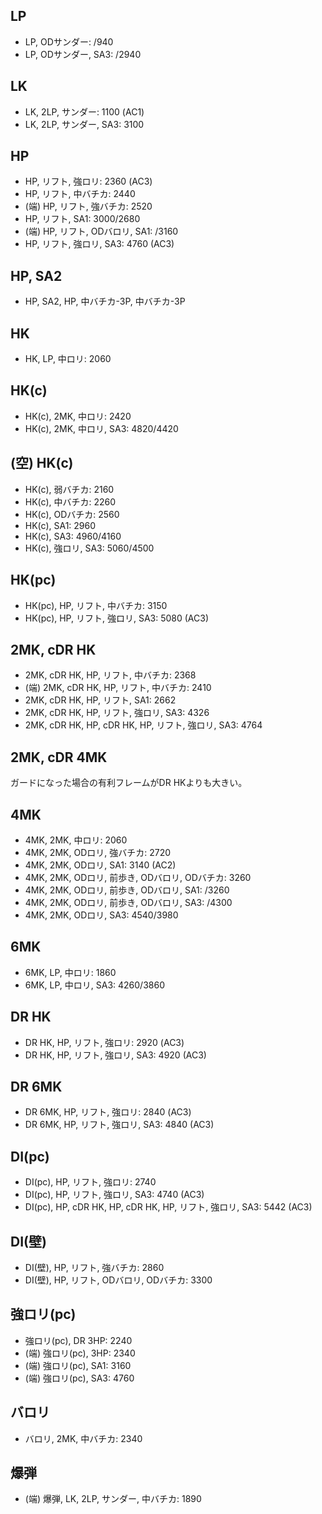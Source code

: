 ## LP

- LP, ODサンダー: /940
- LP, ODサンダー, SA3: /2940

## LK

- LK, 2LP, サンダー: 1100 (AC1)
- LK, 2LP, サンダー, SA3: 3100

## HP

- HP, リフト, 強ロリ: 2360 (AC3)
- HP, リフト, 中バチカ: 2440
- (端) HP, リフト, 強バチカ: 2520
- HP, リフト, SA1: 3000/2680
- (端) HP, リフト, ODバロリ, SA1: /3160
- HP, リフト, 強ロリ, SA3: 4760 (AC3)

## HP, SA2

- HP, SA2, HP, 中バチカ-3P, 中バチカ-3P

## HK

- HK, LP, 中ロリ: 2060

## HK(c)

- HK(c), 2MK, 中ロリ: 2420
- HK(c), 2MK, 中ロリ, SA3: 4820/4420

## (空) HK(c)

- HK(c), 弱バチカ: 2160
- HK(c), 中バチカ: 2260
- HK(c), ODバチカ: 2560
- HK(c), SA1: 2960
- HK(c), SA3: 4960/4160
- HK(c), 強ロリ, SA3: 5060/4500

## HK(pc)

- HK(pc), HP, リフト, 中バチカ: 3150
- HK(pc), HP, リフト, 強ロリ, SA3: 5080 (AC3)

## 2MK, cDR HK

- 2MK, cDR HK, HP, リフト, 中バチカ: 2368
- (端) 2MK, cDR HK, HP, リフト, 中バチカ: 2410
- 2MK, cDR HK, HP, リフト, SA1: 2662
- 2MK, cDR HK, HP, リフト, 強ロリ, SA3: 4326
- 2MK, cDR HK, HP, cDR HK, HP, リフト, 強ロリ, SA3: 4764

## 2MK, cDR 4MK

ガードになった場合の有利フレームがDR HKよりも大きい。

## 4MK

- 4MK, 2MK, 中ロリ: 2060
- 4MK, 2MK, ODロリ, 強バチカ: 2720
- 4MK, 2MK, ODロリ, SA1: 3140 (AC2)
- 4MK, 2MK, ODロリ, 前歩き, ODバロリ, ODバチカ: 3260
- 4MK, 2MK, ODロリ, 前歩き, ODバロリ, SA1: /3260
- 4MK, 2MK, ODロリ, 前歩き, ODバロリ, SA3: /4300
- 4MK, 2MK, ODロリ, SA3: 4540/3980

## 6MK

- 6MK, LP, 中ロリ: 1860
- 6MK, LP, 中ロリ, SA3: 4260/3860

## DR HK

- DR HK, HP, リフト, 強ロリ: 2920 (AC3)
- DR HK, HP, リフト, 強ロリ, SA3: 4920 (AC3)

## DR 6MK

- DR 6MK, HP, リフト, 強ロリ: 2840 (AC3)
- DR 6MK, HP, リフト, 強ロリ, SA3: 4840 (AC3)

## DI(pc)

- DI(pc), HP, リフト, 強ロリ: 2740
- DI(pc), HP, リフト, 強ロリ, SA3: 4740 (AC3)
- DI(pc), HP, cDR HK, HP, cDR HK, HP, リフト, 強ロリ, SA3: 5442 (AC3)

## DI(壁)

- DI(壁), HP, リフト, 強バチカ: 2860
- DI(壁), HP, リフト, ODバロリ, ODバチカ: 3300

## 強ロリ(pc)

- 強ロリ(pc), DR 3HP: 2240
- (端) 強ロリ(pc), 3HP: 2340
- (端) 強ロリ(pc), SA1: 3160
- (端) 強ロリ(pc), SA3: 4760

## バロリ

- バロリ, 2MK, 中バチカ: 2340

## 爆弾

- (端) 爆弾, LK, 2LP, サンダー, 中バチカ: 1890
